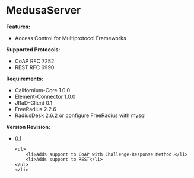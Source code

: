 # <strong>MedusaServer</strong>

<p><strong>Features:</strong></p>

<ul>
	<li>Access Control for Multiprotocol Frameworks</li>
</ul>

<p><strong>Supported Protocols:</strong></p>

<ul>
	<li>CoAP RFC 7252</li>
	<li>REST RFC 6990</li>
</ul>

<p><strong>Requirements:</strong></p>

<ul>
	<li>Californium-Core&nbsp;1.0.0</li>
	<li>Element-Connector&nbsp;1.0.0</li>
	<li>JRaD-Client&nbsp;0.1</li>
	<li>FreeRadius 2.2.6</li>
	<li>RadiusDesk 2.6.2 or configure FreeRadius with mysql</li>
</ul>

<p><strong>Version Revision:</strong></p>

<ul>
	<li><u>0.1</u>

	<ul>
		<li>Adds support to CoAP with Challenge-Response Method.</li>
		<li>Adds support to REST</li>
	</ul>
	</li>
</ul>

